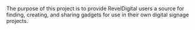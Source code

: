 The purpose of this project is to provide RevelDigital users a source for finding, creating, and sharing gadgets for use in their own digital signage projects.